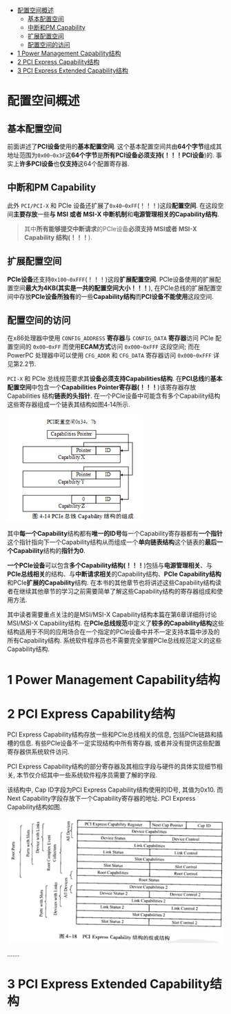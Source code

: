 
<!-- @import "[TOC]" {cmd="toc" depthFrom=1 depthTo=6 orderedList=false} -->

<!-- code_chunk_output -->

- [配置空间概述](#配置空间概述)
  - [基本配置空间](#基本配置空间)
  - [中断和PM Capability](#中断和pm-capability)
  - [扩展配置空间](#扩展配置空间)
  - [配置空间的访问](#配置空间的访问)
- [1 Power Management Capability结构](#1-power-management-capability结构)
- [2 PCI Express Capability结构](#2-pci-express-capability结构)
- [3 PCI Express Extended Capability结构](#3-pci-express-extended-capability结构)

<!-- /code_chunk_output -->

# 配置空间概述

## 基本配置空间

前面讲述了**PCI设备**使用的**基本配置空间**. 这个基本配置空间共由**64个字节**组成其地址范围为`0x00~0x3F`这**64个字节**是**所有PCI设备必须支持(！！！PCI设备**)的. 事实上**许多PCI设备**也**仅支持**这64个配置寄存器. 

## 中断和PM Capability

此外 `PCI/PCI-X` 和 PCIe 设备还扩展了`0x40~0xFF`(！！！)这段**配置空间**. 在这段空间**主要存放**一些**与 MSI 或者 MSI-X 中断机制**和**电源管理相关的Capability结构**.
> 其中**所有能够提交中断请求**的PCIe设备**必须支持 MSI或者 MSI-X Capability 结构(！！！**). 

## 扩展配置空间

**PCIe设备**还支持`0x100~0xFFF`(！！！)这段**扩展配置空间**. PCIe设备使用的扩展配置空间**最大为4KB(其实是一共的配置空间大小！！！**), 在PCIe总线的扩展配置空间中存放**PCIe设备所独有**的一些**Capability结构**而**PCI设备不能使用**这段空间. 

## 配置空间的访问

在x86处理器中使用 `CONFIG_ADDRESS` **寄存器**与 `CONFIG_DATA` **寄存器**访问 PCIe 配置空间的 `0x00~0xFF` 而使用**ECAM方式**访问 `0x000~0xFFF` 这段空间; 而在 PowerPC 处理器中可以使用 `CFG_ADDR` 和 `CFG_DATA` 寄存器访问 `0x000~0xFFF` 详见第2.2节. 

`PCI-X` 和 PCIe 总线规范要求其**设备必须支持Capabilities结构**. 在**PCI总线**的**基本配置空间**中包含一个**Capabilities Pointer寄存器(！！！**)该寄存器存放 Capabilities 结构**链表的头指针**. 在一个PCIe设备中可能含有多个Capability结构这些寄存器组成一个链表其结构如图4‑14所示. 

![config](./images/12.png)

其中**每一个Capability**结构都有**唯一的ID号**每一个Capability寄存器都有**一个指针**这个指针指向下一个Capability结构从而组成一个**单向链表结构**这个链表的**最后一个Capability**结构的**指针为0**. 

**一个PCIe设备**可以包含**多个Capability结构(！！！**)包括与**电源管理相关**、与**PCIe总线相关**的结构、与**中断请求相关**的Capability结构、**PCIe Capability结构**和PCIe**扩展的Capability**结构. 在本书的其他章节也将讲述这些Capability结构读者在继续其他章节的学习之前需要简单了解这些Capability结构的寄存器组成和使用方法. 

其中读者需要重点关注的是MSI/MSI\-X Capability结构本篇在第6章详细将讨论MSI/MSI-X Capability结构. 在**PCIe总线规范**中定义了**较多的Capability结构**这些结构适用于不同的应用场合在一个指定的PCIe设备中并不一定支持本篇中涉及的所有Capability结构. 系统软件程序员也不需要完全掌握PCIe总线规范定义的这些Capability结构. 

# 1 Power Management Capability结构

# 2 PCI Express Capability结构

PCI Express Capability结构存放一些和PCIe总线相关的信息, 包括PCIe链路和插槽的信息. 有些PCIe设备不一定实现结构中所有寄存器, 或者并没有提供这些配置寄存器供系统软件访问.

PCI Express Capability结构的部分寄存器及其相应字段与硬件的具体实现细节相关, 本节仅介绍其中一些系统软件程序员需要了解的字段.

该结构中, Cap ID字段为PCI Express Capability结构使用的ID号, 其值为0x10. 而Next Capability字段存放下一个Capability寄存器的地址. PCI Express Capability结构如图.

![config](./images/13.png)

.......


# 3 PCI Express Extended Capability结构